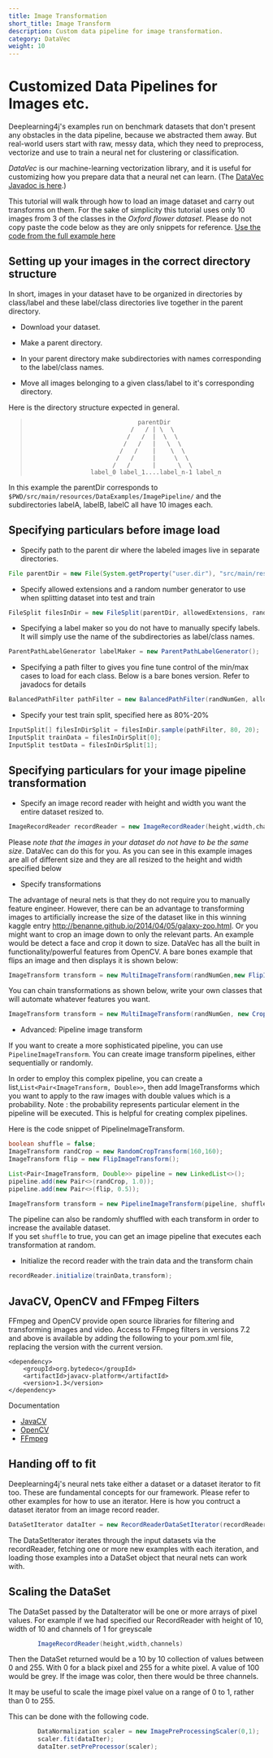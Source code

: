 ```yaml
---
title: Image Transformation
short_title: Image Transform
description: Custom data pipeline for image transformation.
category: DataVec
weight: 10
---
```


# Customized Data Pipelines for Images etc.

Deeplearning4j's examples run on benchmark datasets that don't present any obstacles in the data pipeline, because we abstracted them away. But real-world users start with raw, messy data, which they need to preprocess, vectorize and use to train a neural net for clustering or classification. 

*DataVec* is our machine-learning vectorization library, and it is useful for customizing how you prepare data that a neural net can learn. (The [DataVec Javadoc is here](http://deeplearning4j.org/datavecdoc/).)

This tutorial will walk through how to load an image dataset and carry out transforms on them. For the sake of simplicity this tutorial uses only 10 images from 3 of the classes in the *Oxford flower dataset*. Please do not copy paste the code below as they are only snippets for reference. 
[Use the code from the full example here](https://github.com/deeplearning4j/dl4j-examples/blob/master/dl4j-examples/src/main/java/org/deeplearning4j/examples/dataexamples/ImagePipelineExample.java)

## Setting up your images in the correct directory structure
In short, images in your dataset have to be organized in directories by class/label and these label/class directories live together in the parent directory.

* Download your dataset. 

* Make a parent directory.

* In your parent directory make subdirectories with names corresponding to the label/class names.

* Move all images belonging to a given class/label to it's corresponding directory.

Here is the directory structure expected in general.

>                                   parentDir
>                                 /   / | \  \
>                                /   /  |  \  \
>                               /   /   |   \  \
>                              /   /    |    \  \
>                             /   /     |     \  \
>                            /   /      |      \  \
>                      label_0 label_1....label_n-1 label_n


In this example the parentDir corresponds to `$PWD/src/main/resources/DataExamples/ImagePipeline/` and the subdirectories labelA, labelB, labelC all have 10 images each. 

## Specifying particulars before image load
* Specify path to the parent dir where the labeled images live in separate directories.
 
~~~java
File parentDir = new File(System.getProperty("user.dir"), "src/main/resources/DataExamples/ImagePipeline/");
~~~

* Specify allowed extensions and a random number generator to use when splitting dataset into test and train 

~~~java
FileSplit filesInDir = new FileSplit(parentDir, allowedExtensions, randNumGen);
~~~

* Specifying a label maker so you do not have to manually specify labels. It will simply use the name of the subdirectories as label/class names.

~~~java
ParentPathLabelGenerator labelMaker = new ParentPathLabelGenerator();
~~~

* Specifying a path filter to gives you fine tune control of the min/max cases to load for each class. Below is a bare bones version. Refer to javadocs for details

~~~java
BalancedPathFilter pathFilter = new BalancedPathFilter(randNumGen, allowedExtensions, labelMaker);
~~~

* Specify your test train split, specified here as 80%-20%

~~~java
InputSplit[] filesInDirSplit = filesInDir.sample(pathFilter, 80, 20);
InputSplit trainData = filesInDirSplit[0];
InputSplit testData = filesInDirSplit[1];
~~~

## Specifying particulars for your image pipeline transformation

* Specify an image record reader with height and width you want the entire dataset resized to. 

~~~java
ImageRecordReader recordReader = new ImageRecordReader(height,width,channels,labelMaker);
~~~
Please *note that the images in your dataset do not have to be the same size*. DataVec can do this for you. As you can see in this example images are all of different size and they are all resized to the height and width specified below

* Specify transformations

The advantage of neural nets is that they do not require you to manually feature engineer. However, there can be an advantage to transforming images to artificially increase the size of the dataset like in this winning kaggle entry <http://benanne.github.io/2014/04/05/galaxy-zoo.html>. Or you might want to crop an image down to only the relevant parts. An example would be detect a face and crop it down to size. DataVec has all the built in functionality/powerful features from OpenCV. A bare bones example that flips an image and then displays it is shown below:

~~~java
ImageTransform transform = new MultiImageTransform(randNumGen,new FlipImageTransform(), new ShowImageTransform("After transform"));
~~~

You can chain transformations as shown below, write your own classes that will automate whatever features you want.

~~~java
ImageTransform transform = new MultiImageTransform(randNumGen, new CropImageTransform(10), new FlipImageTransform(),new ScaleImageTransform(10), new WarpImageTransform(10));
~~~

* Advanced: Pipeline image transform

If you want to create a more sophisticated pipeline, you can use `PipelineImageTransform`.
You can create image transform pipelines, either sequentially or randomly.

In order to employ this complex pipeline, you can create a list,`List<Pair<ImageTransform, Double>>`, 
then add ImageTransforms which you want to apply to the raw images with double values which is a probability.
Note : the probability represents particular element in the pipeline will be executed. 
This is helpful for creating complex pipelines. 

Here is the code snippet of PipelineImageTransform.
```java
boolean shuffle = false;
ImageTransform randCrop = new RandomCropTransform(160,160);
ImageTransform flip = new FlipImageTransform();

List<Pair<ImageTransform, Double>> pipeline = new LinkedList<>();
pipeline.add(new Pair<>(randCrop, 1.0));
pipeline.add(new Pair<>(flip, 0.5));

ImageTransform transform = new PipelineImageTransform(pipeline, shuffle);
```
The pipeline can also be randomly shuffled with each transform in order to increase the available dataset.  
If you set `shuffle` to true, you can get an image pipeline that executes each transformation at random. 

* Initialize the record reader with the train data and the transform chain

~~~java
recordReader.initialize(trainData,transform);
~~~



## JavaCV, OpenCV and FFmpeg Filters

FFmpeg and OpenCV provide open source libraries for filtering and transforming images and video. Access to FFmpeg filters in versions 7.2 and above is available by adding the following to your pom.xml file, replacing the version with the current version. 

```
<dependency> 
    <groupId>org.bytedeco</groupId> 
    <artifactId>javacv-platform</artifactId>
    <version>1.3</version> 
</dependency>
```

Documentation
* [JavaCV](https://github.com/bytedeco/javacv)
* [OpenCV](http://opencv.org/)
* [FFmpeg](http://ffmpeg.org/)



## Handing off to fit
Deeplearning4j's neural nets take either a dataset or a dataset iterator to fit too. These are fundamental concepts for our framework. Please refer to other examples for how to use an iterator. Here is how you contruct a dataset iterator from an image record reader.

~~~java
DataSetIterator dataIter = new RecordReaderDataSetIterator(recordReader, 10, 1, outputNum);
~~~

The DataSetIterator iterates through the input datasets via the recordReader, fetching one or more new examples with each iteration, and loading those examples into a DataSet object that neural nets can work with.

## Scaling the DataSet
The DataSet passed by the DataIterator will be one or more arrays of pixel values. For example if we had specified our RecordReader with height of 10, width of 10 and channels of 1 for greyscale

~~~java
        ImageRecordReader(height,width,channels)
~~~

Then the DataSet returned would be a 10 by 10 collection of values between 0 and 255. With 0 for a black pixel and 255 for a white pixel. A value of 100 would be grey. If the image was color, then there would be three channels. 

It may be useful to scale the image pixel value on a range of 0 to 1, rather than 0 to 255. 

This can be done with the following code. 

~~~java
        DataNormalization scaler = new ImagePreProcessingScaler(0,1);
        scaler.fit(dataIter);
        dataIter.setPreProcessor(scaler);
~~~        